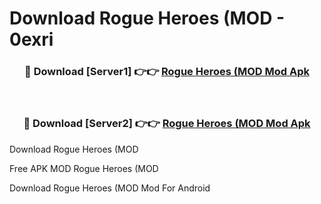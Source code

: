 # Download Rogue Heroes (MOD - 0exri



<div align="center">
<h3>🔴 Download [Server1] 👉👉 <a href="https://momento.my/?title=Rogue_Heroes_(MOD">Rogue Heroes (MOD Mod Apk</a></h3><br>

<h3>🔴 Download [Server2] 👉👉 <a href="https://momento.my/?title=Rogue_Heroes_(MOD">Rogue Heroes (MOD Mod Apk</a></h3>
</div>



Download Rogue Heroes (MOD 

Free APK MOD Rogue Heroes (MOD 

Download Rogue Heroes (MOD Mod For Android
